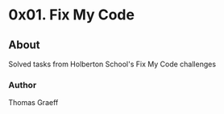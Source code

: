 # 0x01. Fix My Code

## About
Solved tasks from Holberton School's Fix My Code challenges

### Author
Thomas Graeff
